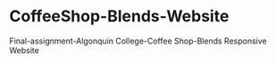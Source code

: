 # CoffeeShop-Blends-Website
Final-assignment-Algonquin College-Coffee Shop-Blends Responsive Website


